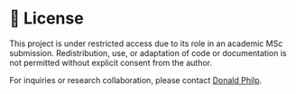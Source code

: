 # 📜 License

This project is under restricted access due to its role in an academic MSc submission. Redistribution, use, or adaptation of code or documentation is not permitted without explicit consent from the author.

For inquiries or research collaboration, please contact [Donald Philp](https://github.com/donphi).